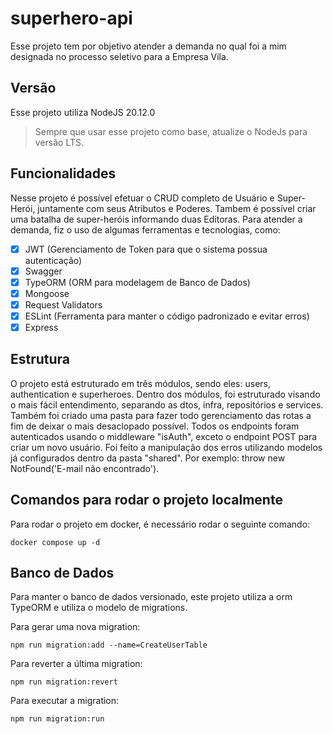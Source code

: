 # superhero-api
Esse projeto tem por objetivo atender a demanda no qual foi a mim designada no processo seletivo para a Empresa Vila.

## Versão
Esse projeto utiliza NodeJS 20.12.0

> Sempre que usar esse projeto como base, atualize o NodeJs para versão LTS. 

## Funcionalidades 
Nesse projeto é possível efetuar o CRUD completo de Usuário e Super-Herói, juntamente com seus Atributos e Poderes. Tambem é possível criar uma batalha de super-heróis informando duas Editoras. Para atender a demanda, fiz o uso de algumas ferramentas e tecnologias, como:
* [x] JWT (Gerenciamento de Token para que o sistema possua autenticação)
* [x] Swagger
* [x] TypeORM (ORM para modelagem de Banco de Dados)
* [x] Mongoose
* [X] Request Validators
* [x] ESLint (Ferramenta para manter o código padronizado e evitar erros)
* [x] Express

## Estrutura
O projeto está estruturado em três módulos, sendo eles: users, authentication e superheroes. Dentro dos módulos, foi estruturado visando o mais fácil entendimento, separando as dtos, infra, repositórios e services.
Também foi criado uma pasta para fazer todo gerenciamento das rotas a fim de deixar o mais desaclopado possível. Todos os endpoints foram autenticados usando o middleware "isAuth", exceto o endpoint POST para criar um novo usuário.
Foi feito a manipulação dos erros utilizando modelos já configurados dentro da pasta "shared". Por exemplo: throw new NotFound('E-mail não encontrado').

## Comandos para rodar o projeto localmente
Para rodar o projeto em docker, é necessário rodar o seguinte comando:
```
docker compose up -d
```
## Banco de Dados
Para manter o banco de dados versionado, este projeto utiliza a orm TypeORM e utiliza o modelo de migrations.

Para gerar uma nova migration:
```
npm run migration:add --name=CreateUserTable
```

Para reverter a última migration:
```
npm run migration:revert
```

Para executar a migration:
```
npm run migration:run
```

